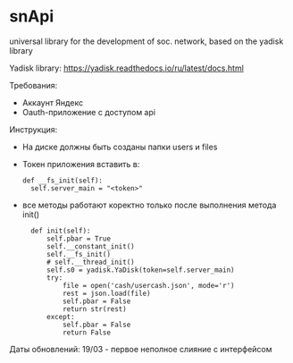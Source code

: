 # snApi
universal library for the development of soc. network, based on the yadisk library

Yadisk library: https://yadisk.readthedocs.io/ru/latest/docs.html

Требования:
- Аккаунт Яндекс
- Oauth-приложение с доступом api

Инструкция:
- На диске должны быть созданы папки users и files
- Токен приложения вставить в:

      def __fs_init(self):
        self.server_main = "<token>"
	
- все методы работают коректно только после выполнения метода init()
		
		def init(self):
			self.pbar = True
			self.__constant_init()
			self.__fs_init()
			# self.__thread_init()
			self.s0 = yadisk.YaDisk(token=self.server_main)
			try:
			    file = open('cash/usercash.json', mode='r')
			    rest = json.load(file)
			    self.pbar = False
			    return str(rest)
			except:
			    self.pbar = False
			    return False


Даты обновлений:
19/03 - первое неполное слияние с интерфейсом
